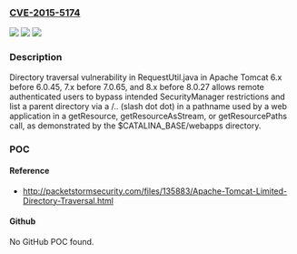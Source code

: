 ### [CVE-2015-5174](https://cve.mitre.org/cgi-bin/cvename.cgi?name=CVE-2015-5174)
![](https://img.shields.io/static/v1?label=Product&message=n%2Fa&color=blue)
![](https://img.shields.io/static/v1?label=Version&message=n%2Fa&color=blue)
![](https://img.shields.io/static/v1?label=Vulnerability&message=n%2Fa&color=brighgreen)

### Description

Directory traversal vulnerability in RequestUtil.java in Apache Tomcat 6.x before 6.0.45, 7.x before 7.0.65, and 8.x before 8.0.27 allows remote authenticated users to bypass intended SecurityManager restrictions and list a parent directory via a /.. (slash dot dot) in a pathname used by a web application in a getResource, getResourceAsStream, or getResourcePaths call, as demonstrated by the $CATALINA_BASE/webapps directory.

### POC

#### Reference
- http://packetstormsecurity.com/files/135883/Apache-Tomcat-Limited-Directory-Traversal.html

#### Github
No GitHub POC found.

